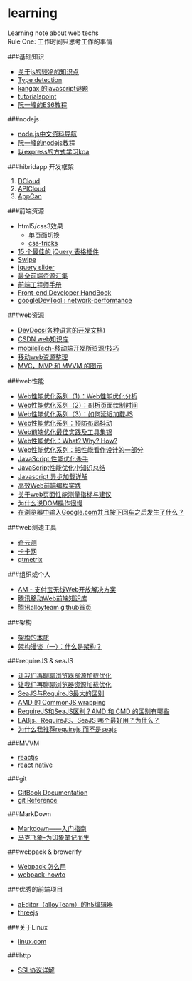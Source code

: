 # learning
Learning note about web techs   
Rule One: 工作时间只思考工作的事情

###基础知识
* [关于js的较冷的知识点](http://blog.csdn.net/cwzhsi/article/details/47806123)
* [Type detection](http://javascript.info/tutorial/type-detection)
* [kangax 的javascript谜题](http://www.cnblogs.com/rubylouvre/archive/2010/02/13/1667565.html)
* [tutorialspoint](http://www.tutorialspoint.com/index.htm)
* [阮一峰的ES6教程](http://es6.ruanyifeng.com/)

###nodejs
* [node.js中文资料导航](https://github.com/youyudehexie/node123)
* [阮一峰的nodejs教程](http://javascript.ruanyifeng.com/nodejs/express.html)
* [以express的方式学习koa](https://cnodejs.org/topic/56650091e7cd33da066d6ee7)

###hibridapp 开发框架
1. [DCloud](http://dcloud.io/runtime.html)
2. [APICloud](http://www.apicloud.com/)
3. [AppCan](http://www.appcan.cn/)

###前端资源
* html5/css3效果
  * [单页面切换](http://www.17sucai.com/preview/118194/2015-06-27/secret-project/index.html) 
  * [css-tricks](https://css-tricks.com/)
* [15 个最佳的 jQuery 表格插件](http://www.oschina.net/translate/jquery-grids?from=20131201)
* [Swipe](http://idangero.us/swiper/demos/#.VwXFKKR96Hs)
* [jquery slider](http://www.jssor.com/)
* [最全前端资源汇集](http://www.jeffjade.com/2016/03/30/104-front-end-tutorial/#)
* [前端工程师手册](https://www.gitbook.com/book/leohxj/front-end-database/details)
* [Front-end Developer HandBook](https://www.gitbook.com/book/dwqs/frontenddevhandbook/details)
* [googleDevTool : network-performance](https://developers.google.com/web/tools/chrome-devtools/profile/network-performance/resource-loading)

###web资源
* [DevDocs(各种语言的开发文档)](http://devdocs.io/)
* [CSDN web知识库](http://lib.csdn.net/)
* [mobileTech-移动端开发所资源/技巧](https://github.com/jtyjty99999/mobileTech)
* [移动web资源整理](http://www.cnblogs.com/PeunZhang/p/3407453.html)
* [MVC，MVP 和 MVVM 的图示](http://www.ruanyifeng.com/blog/2015/02/mvcmvp_mvvm.html)

###web性能
* [Web性能优化系列（1）：Web性能优化分析](http://web.jobbole.com/82297/)
* [Web性能优化系列（2）：剖析页面绘制时间](http://web.jobbole.com/82316/)
* [Web性能优化系列（3）：如何延迟加载JS](http://web.jobbole.com/82317/)
* [Web性能优化系列：预防布局抖动](http://web.jobbole.com/82546/)
* [Web前端优化最佳实践及工具集锦](http://web.jobbole.com/82197/)
* [Web性能优化：What? Why? How?](http://web.jobbole.com/82551/)
* [Web性能优化系列：把性能看作设计的一部分](http://web.jobbole.com/83440/)
* [JavaScript 性能优化杀手](http://web.jobbole.com/83582/)
* [JavaScript性能优化小知识总结](http://web.jobbole.com/82381/)
* [Javascript 异步加载详解](http://www.cnblogs.com/tiwlin/archive/2011/12/26/2302554.html)
* [高效Web前端编程实践](http://slides.com/mos/high-performance-web-programming-guide/fullscreen#/)
* [关于web页面性能测量指标与建议](http://www.cnblogs.com/Javame/p/4398838.html)
* [为什么说DOM操作很慢](http://kb.cnblogs.com/page/534571/)
* [在浏览器中输入Google.com并且按下回车之后发生了什么？](http://kb.cnblogs.com/page/516964/)

###web测速工具
* [奇云测](http://ce.cloud.360.cn/)
* [卡卡网](http://www.webkaka.com/webCheck.aspx)
* [gtmetrix](https://gtmetrix.com/)

###组织或个人
* [AM - 支付宝无线Web开放解决方案](http://am-team.github.io/about/about.html)
* [腾讯移动Web前端知识库](https://github.com/AlloyTeam/Mars)
* [腾讯alloyteam github首页](http://alloyteam.github.io/)


###架构
* [架构的本质](http://kb.cnblogs.com/page/540632/)
* [架构漫谈（一）：什么是架构？](http://kb.cnblogs.com/page/539160/)


###requireJS & seaJS
* [让我们再聊聊浏览器资源加载优化](http://qingbob.com/let-us-talk-about-resource-load/)
* [让我们再聊聊浏览器资源加载优化](http://www.infoq.com/cn/articles/browser-resource-loading-optimization)
* [SeaJS与RequireJS最大的区别](https://www.douban.com/note/283566440/)
* [AMD 的 CommonJS wrapping](https://imququ.com/post/amd-simplified-commonjs-wrapping.html)
* [RequireJS和SeaJS区别？AMD 和 CMD 的区别有哪些](http://camnpr.com/javascript/requirejs-seajs-amd-cmd.html)
* [LABjs、RequireJS、SeaJS 哪个最好用？为什么？](http://www.zhihu.com/question/20342350)
* [为什么我推荐requirejs 而不是seajs](http://blog.3gcnbeta.com/2014/05/27/为什么我推荐requirejs-而不是seajs/)

###MVVM
* [reactjs](https://facebook.github.io/react/docs/getting-started.html)
* [react native](https://facebook.github.io/react-native/)

###git
* [GitBook Documentation](http://help.gitbook.com/index.html)
* [git Reference](http://gitref.org/)

###MarkDown
* [Markdown——入门指南](http://www.jianshu.com/p/1e402922ee32)
* [马克飞象-为印象笔记而生](https://maxiang.io/#)


###webpack & browerify
* [Webpack 怎么用](https://segmentfault.com/a/1190000002552008)
* [webpack-howto](https://github.com/petehunt/webpack-howto#7-multiple-entrypoints)

###优秀的前端项目
* [aEditor（alloyTeam）的h5编辑器](http://aeditor.alloyteam.com/)
* [threejs](http://threejs.org/)

###关于Linux
* [linux.com](https://www.linux.com/)

###http
* [SSL协议详解](http://kb.cnblogs.com/page/162080/)
